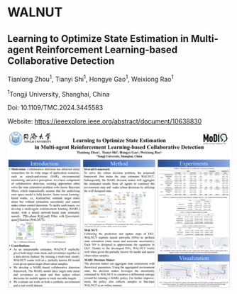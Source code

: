 # WALNUT
## Learning to Optimize State Estimation  in Multi-agent Reinforcement Learning-based Collaborative Detection

Tianlong Zhou<sup>1</sup>,  Tianyi Shi<sup>1</sup>, Hongye Gao<sup>1</sup>, Weixiong Rao<sup>1</sup>

<sup>1</sup>Tongji University, Shanghai, China

Doi: 10.1109/TMC.2024.3445583

Website: https://ieeexplore.ieee.org/abstract/document/10638830

[![PDF Cover](https://github.com/tongjimobiml/WALNUT/blob/main/poster_new-tmc24-tianlong.png)](https://github.com/tongjimobiml/WALNUT/blob/main/poster_new-tmc24-tianlong.pdf)

